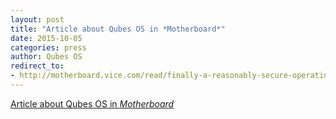 ```yaml
---
layout: post
title: "Article about Qubes OS in *Motherboard*"
date: 2015-10-05
categories: press
author: Qubes OS
redirect_to:
- http://motherboard.vice.com/read/finally-a-reasonably-secure-operating-system-qubes-r3
---
```


[Article about Qubes OS in *Motherboard*](http://motherboard.vice.com/read/finally-a-reasonably-secure-operating-system-qubes-r3)
